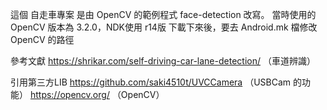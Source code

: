 這個 自走車專案 是由 OpenCV 的範例程式 face-detection 改寫。
當時使用的 OpenCV 版本為 3.2.0，NDK使用 r14版
下載下來後，要去 Android.mk 檔修改 OpenCV 的路徑

參考文獻
https://shrikar.com/self-driving-car-lane-detection/ （車道辨識）

引用第三方LIB
https://github.com/saki4510t/UVCCamera （USBCam 的功能）
https://opencv.org/ （OpenCV）
